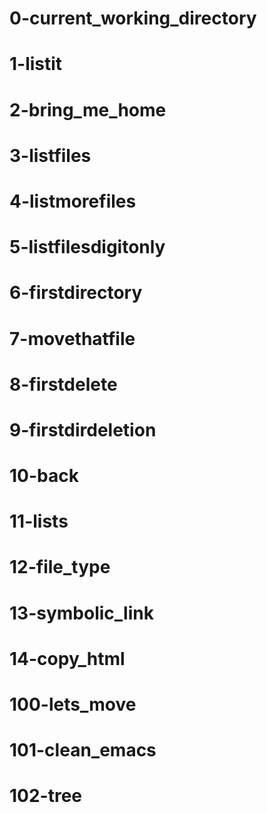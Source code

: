 # 0-current_working_directory
# 1-listit
# 2-bring_me_home
# 3-listfiles
# 4-listmorefiles
# 5-listfilesdigitonly
# 6-firstdirectory
# 7-movethatfile
# 8-firstdelete
# 9-firstdirdeletion
# 10-back
# 11-lists
# 12-file_type
# 13-symbolic_link
# 14-copy_html
# 100-lets_move
# 101-clean_emacs
# 102-tree
